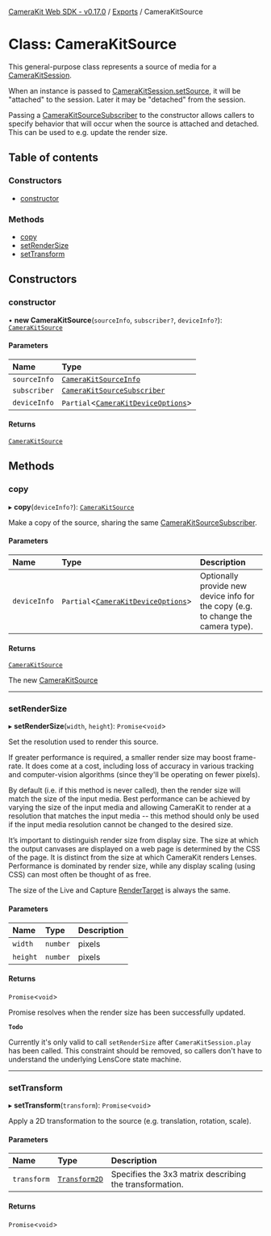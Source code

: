 [CameraKit Web SDK - v0.17.0](../README.md) / [Exports](../modules.md) / CameraKitSource

# Class: CameraKitSource

This general-purpose class represents a source of media for a [CameraKitSession](CameraKitSession.md).

When an instance is passed to [CameraKitSession.setSource](CameraKitSession.md#setsource), it will be "attached"
to the session. Later it may be "detached" from the session.

Passing a [CameraKitSourceSubscriber](../interfaces/CameraKitSourceSubscriber.md) to the constructor allows callers to specify behavior
that will occur when the source is attached and detached. This can be used to e.g. update the render size.

## Table of contents

### Constructors

- [constructor](CameraKitSource.md#constructor)

### Methods

- [copy](CameraKitSource.md#copy)
- [setRenderSize](CameraKitSource.md#setrendersize)
- [setTransform](CameraKitSource.md#settransform)

## Constructors

### constructor

• **new CameraKitSource**(`sourceInfo`, `subscriber?`, `deviceInfo?`): [`CameraKitSource`](CameraKitSource.md)

#### Parameters

| Name | Type |
| :------ | :------ |
| `sourceInfo` | [`CameraKitSourceInfo`](../interfaces/CameraKitSourceInfo.md) |
| `subscriber` | [`CameraKitSourceSubscriber`](../interfaces/CameraKitSourceSubscriber.md) |
| `deviceInfo` | `Partial`\<[`CameraKitDeviceOptions`](../interfaces/CameraKitDeviceOptions.md)\> |

#### Returns

[`CameraKitSource`](CameraKitSource.md)

## Methods

### copy

▸ **copy**(`deviceInfo?`): [`CameraKitSource`](CameraKitSource.md)

Make a copy of the source, sharing the same [CameraKitSourceSubscriber](../interfaces/CameraKitSourceSubscriber.md).

#### Parameters

| Name | Type | Description |
| :------ | :------ | :------ |
| `deviceInfo` | `Partial`\<[`CameraKitDeviceOptions`](../interfaces/CameraKitDeviceOptions.md)\> | Optionally provide new device info for the copy (e.g. to change the camera type). |

#### Returns

[`CameraKitSource`](CameraKitSource.md)

The new [CameraKitSource](CameraKitSource.md)

___

### setRenderSize

▸ **setRenderSize**(`width`, `height`): `Promise`\<`void`\>

Set the resolution used to render this source.

If greater performance is required, a smaller render size may boost frame-rate. It does come at a cost, including
loss of accuracy in various tracking and computer-vision algorithms (since they'll be operating on fewer pixels).

By default (i.e. if this method is never called), then the render size will match the size of the input media.
Best performance can be achieved by varying the size of the input media and allowing CameraKit to render at a
resolution that matches the input media -- this method should only be used if the input media resolution cannot
be changed to the desired size.

It’s important to distinguish render size from display size. The size at which the output canvases are displayed
on a web page is determined by the CSS of the page. It is distinct from the size at which CameraKit renders
Lenses. Performance is dominated by render size, while any display scaling (using CSS) can most often be thought
of as free.

The size of the Live and Capture [RenderTarget](../modules.md#rendertarget) is always the same.

#### Parameters

| Name | Type | Description |
| :------ | :------ | :------ |
| `width` | `number` | pixels |
| `height` | `number` | pixels |

#### Returns

`Promise`\<`void`\>

Promise resolves when the render size has been successfully updated.

**`Todo`**

Currently it's only valid to call `setRenderSize` after `CameraKitSession.play` has been called. This
constraint should be removed, so callers don't have to understand the underlying LensCore state machine.

___

### setTransform

▸ **setTransform**(`transform`): `Promise`\<`void`\>

Apply a 2D transformation to the source (e.g. translation, rotation, scale).

#### Parameters

| Name | Type | Description |
| :------ | :------ | :------ |
| `transform` | [`Transform2D`](Transform2D.md) | Specifies the 3x3 matrix describing the transformation. |

#### Returns

`Promise`\<`void`\>
